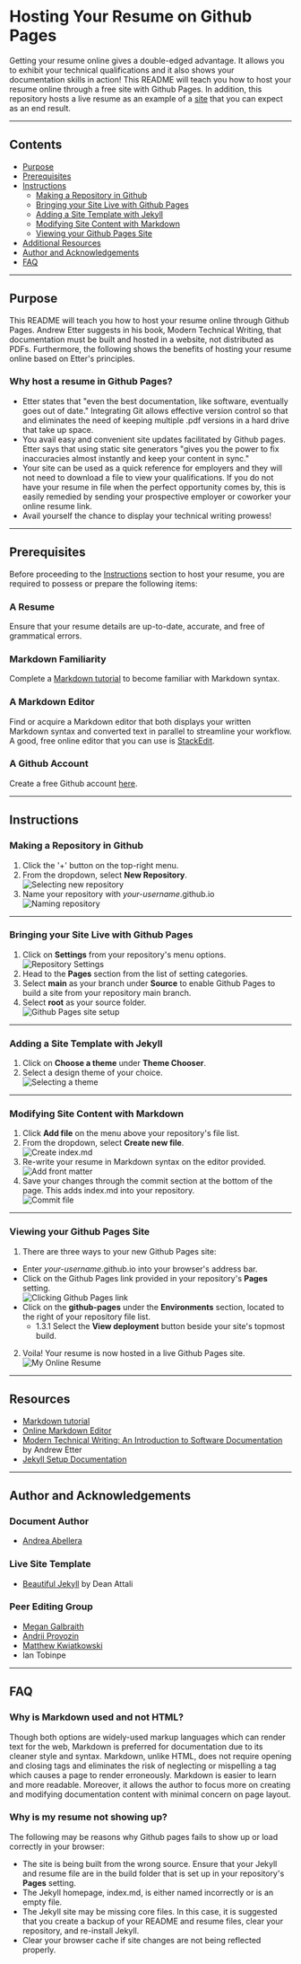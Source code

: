 # Hosting Your Resume on Github Pages
Getting your resume online gives a double-edged advantage. It allows you to exhibit your technical qualifications and it also shows your documentation skills in action! This README will teach you how to host your resume online through a free site with Github Pages. In addition, this repository hosts a live resume as an example of a [site](https://andreaabellera.github.io/) that you can expect as an end result.

---
## Contents
- [Purpose](#Purpose)
- [Prerequisites](#Prerequisites)
- [Instructions](#Instructions)
  - [Making a Repository in Github](#Making-a-Repository-in-Github)
  - [Bringing your Site Live with Github Pages](#Bringing-your-Site-Live-with-Github-Pages)
  - [Adding a Site Template with Jekyll](#Adding-a-Site-Template-with-Jekyll)
  - [Modifying Site Content with Markdown](#Modifying-Site-Content-with-Markdown)
  - [Viewing your Github Pages Site](#Viewing-your-Github-Pages-Site)
- [Additional Resources](#Additional-Resources)
- [Author and Acknowledgements](#Author-and-Acknowledgement)
- [FAQ](#FAQ)

---
## Purpose
This README will teach you how to host your resume online through Github Pages. Andrew Etter suggests in his book, Modern Technical Writing, that documentation must be built and hosted in a website, not distributed as PDFs. Furthermore, the following shows the benefits of hosting your resume online based on Etter's principles.

### Why host a resume in Github Pages?
- Etter states that "even the best documentation, like software, eventually goes out of date." Integrating Git allows effective version control so that and eliminates the need of keeping multiple .pdf versions in a hard drive that take up space.
- You avail easy and convenient site updates facilitated by Github pages. Etter says that using static site generators "gives you the power to fix inaccuracies almost instantly and keep your content in sync."
- Your site can be used as a quick reference for employers and they will not need to download a file to view your qualifications. If you do not have your resume in file when the perfect opportunity comes by, this is easily remedied by sending your prospective employer or coworker your online resume link.
- Avail yourself the chance to display your technical writing prowess!

---
## Prerequisites
Before proceeding to the [Instructions](#Instructions) section to host your resume, you are required to possess or prepare the following items:

### A Resume
Ensure that your resume details are up-to-date, accurate, and free of grammatical errors.

### Markdown Familiarity
Complete a [Markdown tutorial](https://www.markdowntutorial.com/) to become familiar with Markdown syntax.

### A Markdown Editor
Find or acquire a Markdown editor that both displays your written Markdown syntax and converted text in parallel to streamline your workflow. A good, free online editor that you can use is [StackEdit](https://stackedit.io).

### A Github Account
Create a free Github account [here](https://github.com/signup).

---
## Instructions
### Making a Repository in Github
1. Click the '+' button on the top-right menu.
2. From the dropdown, select **New Repository**.  
![Selecting new repository](assets/new-repo.png)
3. Name your repository with _your-username_.github.io  
![Naming repository](assets/name-repo.png)

---
### Bringing your Site Live with Github Pages
1. Click on **Settings** from your repository's menu options.  
![Repository Settings](assets/repo-settings.png)
2. Head to the **Pages** section from the list of setting categories.
3. Select **main** as your branch under **Source** to enable Github Pages to build a site from your repository main branch.
4. Select **root** as your source folder.  
![Github Pages site setup](assets/site-setup.png)

---
### Adding a Site Template with Jekyll
1. Click on **Choose a theme** under **Theme Chooser**.
2. Select a design theme of your choice.  
![Selecting a theme](assets/theme.png)

---
### Modifying Site Content with Markdown
1. Click **Add file** on the menu above your repository's file list.
2. From the dropdown, select **Create new file**.  
![Create index.md](assets/new-file.png)
3. Re-write your resume in Markdown syntax on the editor provided.  
![Add front matter](assets/add-front-matter.png)
4. Save your changes through the commit section at the bottom of the page. This adds index.md into your repository.  
![Commit file](assets/commit.png)

---
### Viewing your Github Pages Site 
1. There are three ways to your new Github Pages site:
  - Enter _your-username_.github.io into your browser's address bar.
  - Click on the Github Pages link provided in your repository's **Pages** setting.  
  ![Clicking Github Pages link](assets/GH-link.png)
  - Click on the **github-pages** under the **Environments** section, located to the right of your repository file list.  
    - 1.3.1 Select the **View deployment** button beside your site's topmost build.
2. Voila! Your resume is now hosted in a live Github Pages site.  
![My Online Resume](assets/resume-andrea.gif)

---
## Resources
- [Markdown tutorial](https://www.markdowntutorial.com/)
- [Online Markdown Editor](https://stackedit.io)
- [Modern Technical Writing: An Introduction to Software Documentation](https://www.amazon.ca/Modern-Technical-Writing-Introduction-Documentation-ebook/dp/B01A2QL9SS) by Andrew Etter
- [Jekyll Setup Documentation](https://jekyllrb.com/docs/)

---
## Author and Acknowledgements
### Document Author
- [Andrea Abellera](www.github.com/andreaabellera)

### Live Site Template
- [Beautiful Jekyll](https://github.com/daattali/beautiful-jekyll/) by Dean Attali

### Peer Editing Group
- [Megan Galbraith](https://github.com/galbrame)
- [Andrii Provozin](https://github.com/developik)
- [Matthew Kwiatkowski](https://github.com/Speuce)
- Ian Tobinpe

---
## FAQ
### Why is Markdown used and not HTML?
Though both options are widely-used markup languages which can render text for the web, Markdown is preferred for documentation due to its cleaner style and syntax. Markdown, unlike HTML, does not require opening and closing tags and eliminates the risk of neglecting or mispelling a tag which causes a page to render erroneously. Markdown is easier to learn and more readable. Moreover, it allows the author to focus more on creating and modifying documentation content with minimal concern on page layout.

### Why is my resume not showing up?
The following may be reasons why Github pages fails to show up or load correctly in your browser:
- The site is being built from the wrong source. Ensure that your Jekyll and resume file are in the build folder that is set up in your repository's **Pages** setting.
- The Jekyll homepage, index.md, is either named incorrectly or is an empty file.
- The Jekyll site may be missing core files. In this case, it is suggested that you create a backup of your README and resume files, clear your repository, and re-install Jekyll.
- Clear your browser cache if site changes are not being reflected properly.